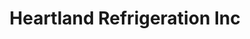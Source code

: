 ---
title: "Heartland Refrigeration Inc"
url: /omaha/heartland-refrigeration-inc/
shop: variety store
---
